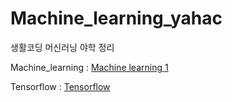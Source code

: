 # Machine_learning_yahac

생활코딩 머신러닝 야학 정리  

Machine_learning : [Machine learning 1](https://opentutorials.org/module/4916)

Tensorflow : [Tensorflow](https://www.opentutorials.org/module/4966/28965)